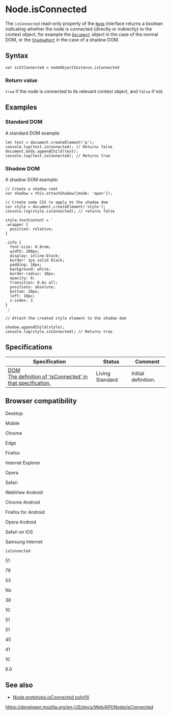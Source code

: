 Node.isConnected
================

The `isConnected` read-only property of the [`Node`](../node) interface returns a boolean indicating whether the node is connected (directly or indirectly) to the context object, for example the [`Document`](../document) object in the case of the normal DOM, or the [`ShadowRoot`](../shadowroot) in the case of a shadow DOM.

Syntax
------

    var isItConnected = nodeObjectInstance.isConnected

### Return value

`true` if the node is connected to its relevant context object, and `false` if not.

Examples
--------

### Standard DOM

A standard DOM example:

    let test = document.createElement('p');
    console.log(test.isConnected); // Returns false
    document.body.appendChild(test);
    console.log(test.isConnected); // Returns true

### Shadow DOM

A shadow DOM example:

    // Create a shadow root
    var shadow = this.attachShadow({mode: 'open'});

    // Create some CSS to apply to the shadow dom
    var style = document.createElement('style');
    console.log(style.isConnected); // returns false

    style.textContent = `
    .wrapper {
      position: relative;
    }

    .info {
      font-size: 0.8rem;
      width: 200px;
      display: inline-block;
      border: 1px solid black;
      padding: 10px;
      background: white;
      border-radius: 10px;
      opacity: 0;
      transition: 0.6s all;
      positions: absolute;
      bottom: 20px;
      left: 10px;
      z-index: 3
    }
    `;

    // Attach the created style element to the shadow dom

    shadow.appendChild(style);
    console.log(style.isConnected); // Returns true

Specifications
--------------

<table><thead><tr class="header"><th>Specification</th><th>Status</th><th>Comment</th></tr></thead><tbody><tr class="odd"><td><a href="https://dom.spec.whatwg.org/#dom-node-isconnected">DOM<br />
<span class="small">The definition of 'isConnected' in that specification.</span></a></td><td><span class="spec-living">Living Standard</span></td><td>Initial definition.</td></tr></tbody></table>

Browser compatibility
---------------------

Desktop

Mobile

Chrome

Edge

Firefox

Internet Explorer

Opera

Safari

WebView Android

Chrome Android

Firefox for Android

Opera Android

Safari on IOS

Samsung Internet

`isConnected`

51

79

53

No

38

10

51

51

45

41

10

6.0

See also
--------

-   [Node.prototype.isConnected polyfill](https://gist.github.com/eligrey/f109a6d0bf4efe3461201c3d7b745e8f)

<a href="https://developer.mozilla.org/en-US/docs/Web/API/Node/isConnected" class="_attribution-link">https://developer.mozilla.org/en-US/docs/Web/API/Node/isConnected</a>
